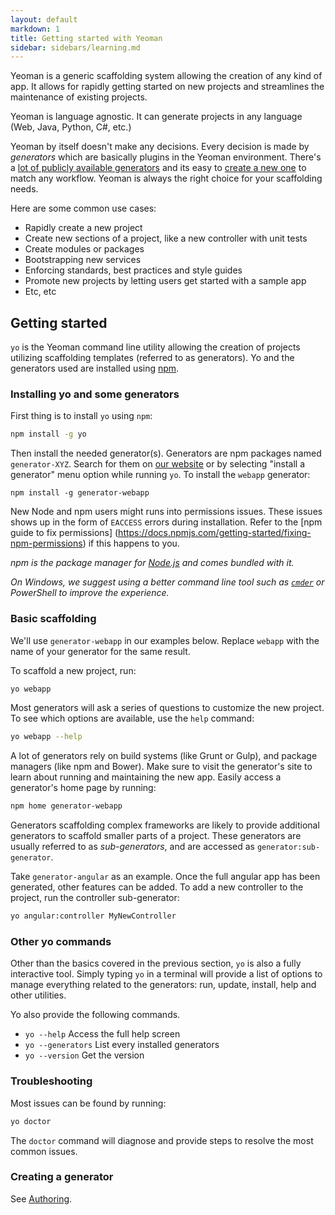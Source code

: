 ```yaml
---
layout: default
markdown: 1
title: Getting started with Yeoman
sidebar: sidebars/learning.md
---
```


Yeoman is a generic scaffolding system allowing the creation of any kind of app. It allows for rapidly getting started on new projects and streamlines the maintenance of existing projects.

Yeoman is language agnostic. It can generate projects in any language (Web, Java, Python, C#, etc.)

Yeoman by itself doesn't make any decisions. Every decision is made by _generators_ which are basically plugins in the Yeoman environment. There's a [lot of publicly available generators](/generators) and its easy to [create a new one](/authoring) to match any workflow. Yeoman is always the right choice for your scaffolding needs.

Here are some common use cases:

- Rapidly create a new project
- Create new sections of a project, like a new controller with unit tests
- Create modules or packages
- Bootstrapping new services
- Enforcing standards, best practices and style guides
- Promote new projects by letting users get started with a sample app
- Etc, etc

## Getting started

`yo` is the Yeoman command line utility allowing the creation of projects utilizing scaffolding templates (referred to as generators). Yo and the generators used are installed using [npm](http://npmjs.org).

### Installing yo and some generators

First thing is to install `yo` using `npm`:

```sh
npm install -g yo
```

Then install the needed generator(s). Generators are npm packages named `generator-XYZ`. Search for them on [our website](/generators) or by selecting "install a generator" menu option while running `yo`. To install the `webapp` generator:

```
npm install -g generator-webapp
```

New Node and npm users might runs into permissions issues. These issues shows up in the form of `EACCESS` errors during installation. Refer to the [npm guide to fix permissions]
(https://docs.npmjs.com/getting-started/fixing-npm-permissions) if this happens to you.

*npm is the package manager for [Node.js](https://nodejs.org/) and comes bundled with it.*

*On Windows, we suggest using a better command line tool such as [`cmder`](http://cmder.net/) or PowerShell to improve the experience.*


### Basic scaffolding

We'll use `generator-webapp` in our examples below. Replace `webapp` with the name of your generator for the same result.

To scaffold a new project, run:

```sh
yo webapp
```

Most generators will ask a series of questions to customize the new project. To see which options are available, use the `help` command:

```sh
yo webapp --help
```

A lot of generators rely on build systems (like Grunt or Gulp), and package managers (like npm and Bower). Make sure to visit the generator's site to learn about running and maintaining the new app. Easily access a generator's home page by running:

```sh
npm home generator-webapp
```

Generators scaffolding complex frameworks are likely to provide additional generators to scaffold smaller parts of a project. These generators are usually referred to as _sub-generators_, and are accessed as `generator:sub-generator`.

Take `generator-angular` as an example. Once the full angular app has been generated, other features can be added. To add a new controller to the project, run the controller sub-generator:

```sh
yo angular:controller MyNewController
```


### Other yo commands

Other than the basics covered in the previous section, `yo` is also a fully interactive tool. Simply typing `yo` in a terminal will provide a list of options to manage everything related to the generators: run, update, install, help and other utilities.

Yo also provide the following commands.

- `yo --help` Access the full help screen
- `yo --generators` List every installed generators
- `yo --version` Get the version


### Troubleshooting

Most issues can be found by running:

```sh
yo doctor
```

The `doctor` command will diagnose and provide steps to resolve the most common issues.


### Creating a generator

See [Authoring](/authoring).
